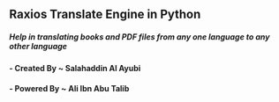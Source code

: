## Raxios Translate Engine in Python


<h5>Help in translating books and PDF files from any one language to any other language</h5>

<h4> - Created By ~ Salahaddin Al Ayubi </h4>

<h4> - Powered By ~ Ali Ibn Abu Talib </h4>